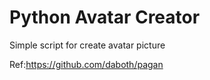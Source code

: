 <h1> Python Avatar Creator </h2>

Simple script for create avatar picture

Ref:https://github.com/daboth/pagan
